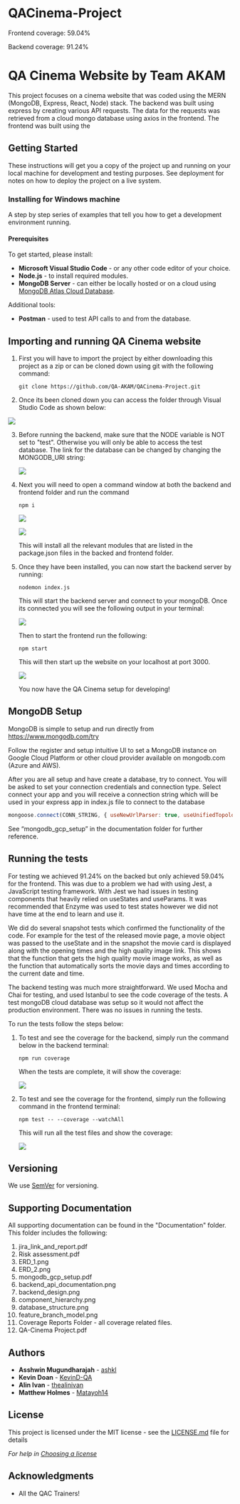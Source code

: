 # QACinema-Project

Frontend coverage: 59.04%

Backend coverage: 91.24%

# QA Cinema Website by Team AKAM

This project focuses on a cinema website that was coded using the MERN (MongoDB, Express, React, Node) stack. The backend was built using express by creating various API requests. The data for the requests was retrieved from a cloud mongo database using axios in the frontend. The frontend was built using the 

## Getting Started

These instructions will get you a copy of the project up and running on your local machine for development and testing purposes. See deployment for notes on how to deploy the project on a live system.

### Installing for Windows machine

A step by step series of examples that tell you how to get a development environment  running.

#### Prerequisites

To get started, please install:

- **Microsoft Visual Studio Code** - or any other code editor of your choice.
- **Node.js** - to install required modules.
- **MongoDB Server** - can either be locally hosted or on a cloud using [MongoDB Atlas Cloud Database](https://www.mongodb.com/try).

Additional tools:

- **Postman** - used to test API calls to and from the database.

## Importing and running QA Cinema website

1. First you will have to import the project by either downloading this project as a zip or can be cloned down using git with the following command:

   ```
   git clone https://github.com/QA-AKAM/QACinema-Project.git
   ```

2. Once its been cloned down you can access the folder through Visual Studio Code as shown below:

![](https://i.imgur.com/u3bMPbS.png)

3. Before running the backend, make sure that the NODE variable is NOT set to "test". Otherwise you will only be able to access the test database. The link for the database can be changed by changing the MONGODB_URI string:

   ![](https://i.imgur.com/P83NzVL.png)

4. Next you will need to open a command window at both the backend and frontend folder and run the command 

   ```
   npm i
   ```

   ![](https://i.imgur.com/2g5Q1z1.png)

   ![](https://i.imgur.com/GfN0KNL.png)

   This will install all the relevant modules that are listed in the package.json files in the backed and frontend folder.

5. Once they have been installed, you can now start the backend server by running: 

   ```
   nodemon index.js
   ```

   This will start the backend server and connect to your mongoDB. Once its connected you will see the following output in your terminal:

   ![](https://i.imgur.com/oTIw32M.png)

   Then to start the frontend run the following:

   ```
   npm start
   ```

   This will then start up the website on your localhost at port 3000.

   ![](https://i.imgur.com/IKw90yy.jpg)

   

   You now have the QA Cinema setup for developing!

## MongoDB Setup

MongoDB is simple to setup and run directly from https://www.mongodb.com/try

Follow the register and setup intuitive UI to set a MongoDB instance on Google Cloud Platform or other cloud provider available on mongodb.com (Azure and AWS).

After you are all setup and have create a database, try to connect. You will be asked to set your connection credentials and connection type. Select connect your app and you will receive a connection string which will be used in your express app in index.js file to connect to the database

```javascript
mongoose.connect(CONN_STRING, { useNewUrlParser: true, useUnifiedTopology: true }) 
```

See “mongodb_gcp_setup”  in  the documentation folder for further reference.

## Running the tests

For testing we achieved 91.24% on the backed but only achieved 59.04% for the frontend. This was due to a problem we had with using Jest, a JavaScript testing framework. With Jest we had issues in testing components that heavily relied on useStates and useParams. It was recommended that Enzyme was used to test states however we did not have time at the end to learn and use it. 

We did do several snapshot tests which confirmed the functionality of the code. For example for the test of the released movie page, a movie object was passed to the useState and in the snapshot the movie card is displayed along with the opening times and the high quality image link. This shows that the function that gets the high quality movie image works, as well as the function that automatically sorts the movie days and times according to the current date and time. 

The backend testing was much more straightforward. We used Mocha and Chai for testing, and used Istanbul to see the code coverage of the tests. A test mongoDB cloud database was setup so it would not affect the production environment. There was no issues in running the tests.

To run the tests follow the steps below:

1. To test and see the coverage for the backend, simply run the command below in the backend terminal:

   ```
   npm run coverage
   ```

   When the tests are complete, it will show the coverage:

   ![](https://i.imgur.com/VAyw6to.png)

2. To test and see the coverage for the frontend, simply run the following command in the frontend terminal:

   ```
   npm test -- --coverage --watchAll
   ```

   This will run all the test files and show the coverage:

   ![](https://i.imgur.com/SQsq49z.png)

## Versioning

We use [SemVer](http://semver.org/) for versioning.

## Supporting Documentation

All supporting documentation can be found in the "Documentation" folder. This folder includes the following:

1. jira_link_and_report.pdf
2. Risk assessment.pdf
3. ERD_1.png
4. ERD_2.png
5. mongodb_gcp_setup.pdf
6. backend_api_documentation.png
7. backend_design.png
8. component_hierarchy.png
9. database_structure.png
10. feature_branch_model.png
11. Coverage Reports Folder - all coverage related files.
12. QA-Cinema Project.pdf

## Authors

* **Asshwin Mugundharajah** - [ashkl](https://github.com/ashkl)
* **Kevin Doan** - [KevinD-QA](https://github.com/KevinD-QA)
* **Alin Ivan** - [thealinivan](https://github.com/thealinivan)
* **Matthew Holmes** - [Matayoh14](https://github.com/Matayoh14)

## License

This project is licensed under the MIT license - see the [LICENSE.md](LICENSE.md) file for details 

*For help in [Choosing a license](https://choosealicense.com/)*

## Acknowledgments

* All the QAC Trainers!